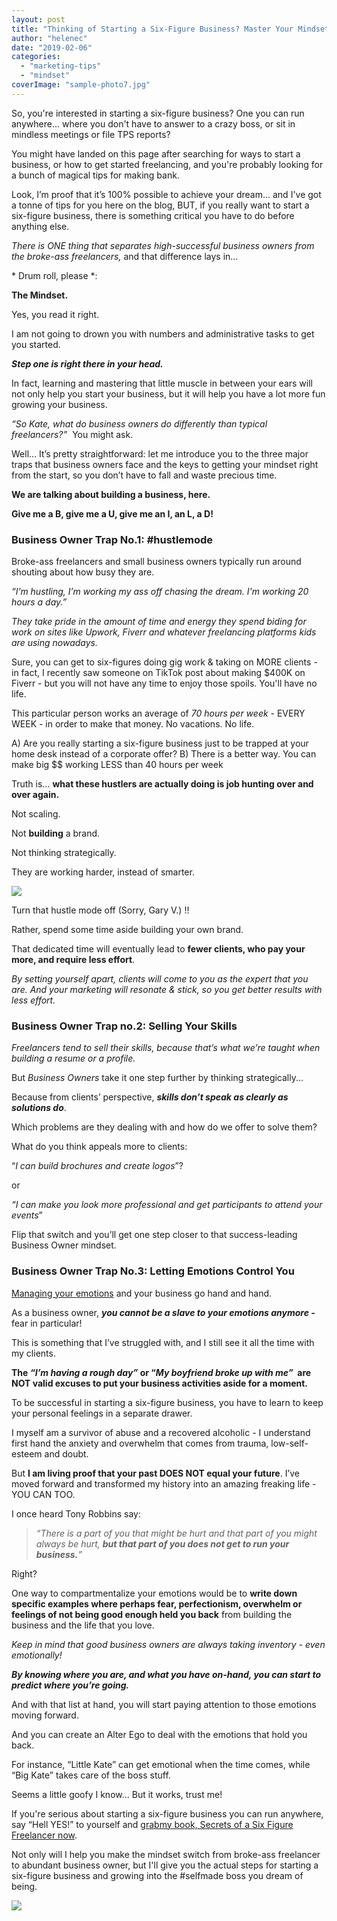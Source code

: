 ```yaml
---
layout: post
title: "Thinking of Starting a Six-Figure Business? Master Your Mindset 1st..."
author: "helenec"
date: "2019-02-06"
categories: 
  - "marketing-tips"
  - "mindset"
coverImage: "sample-photo7.jpg"
---
```


So, you're interested in starting a six-figure business? One you can run anywhere... where you don't have to answer to a crazy boss, or sit in mindless meetings or file TPS reports?

You might have landed on this page after searching for ways to start a business, or how to get started freelancing, and you're probably looking for a bunch of magical tips for making bank.

Look, I’m proof that it’s 100% possible to achieve your dream... and I've got a tonne of tips for you here on the blog, BUT, if you really want to start a six-figure business, there is something critical you have to do before anything else.

_There is ONE thing that separates high-successful business owners from the broke-ass freelancers,_ and that difference lays in…

\* Drum roll, please \*:

**The Mindset.**

Yes, you read it right.

I am not going to drown you with numbers and administrative tasks to get you started.

**_Step one is right there in your head._**

In fact, learning and mastering that little muscle in between your ears will not only help you start your business, but it will help you have a lot more fun growing your business.

_“So Kate, what do business owners do differently than typical freelancers?”_  You might ask.

Well… It’s pretty straightforward: let me introduce you to the three major traps that business owners face and the keys to getting your mindset right from the start, so you don’t have to fall and waste precious time.

**We are talking about building a business, here.**

**Give me a B, give me a U, give me an I, an L, a D!**

### Business Owner Trap No.1: #hustlemode

Broke-ass freelancers and small business owners typically run around shouting about how busy they are. 

_“I’m hustling, I’m working my ass off chasing the dream. I'm working 20 hours a day.”_

_They take pride in the amount of time and energy they spend biding for work on sites like Upwork, Fiverr and whatever freelancing platforms kids are using nowadays._

Sure, you can get to six-figures doing gig work & taking on MORE clients - in fact, I recently saw someone on TikTok post about making $400K on Fiverr - but you will not have any time to enjoy those spoils. You'll have no life.

This particular person works an average of _70 hours per week_ - EVERY WEEK - in order to make that money. No vacations. No life.

A) Are you really starting a six-figure business just to be trapped at your home desk instead of a corporate offer? B) There is a better way. You can make big $$ working LESS than 40 hours per week

Truth is… **what these hustlers are actually doing is job hunting over and over again.**

Not scaling.

Not **building** a brand.

Not thinking strategically.

They are working harder, instead of smarter.

![](images/Screen-Shot-2019-02-03-at-10.33.18-PM-300x292.png)

Turn that hustle mode off (Sorry, Gary V.) !!

Rather, spend some time aside building your own brand.

That dedicated time will eventually lead to **fewer clients, who pay your more, and require less effort**.

_By setting yourself apart, clients will come to you as the expert that you are. And your marketing will resonate & stick, so you get better results with less effort._

### Business Owner Trap no.2: Selling Your Skills

_Freelancers tend to sell their skills, because that’s what we’re taught when building a resume or a profile._

But _Business Owners_ take it one step further by thinking strategically...

Because from clients’ perspective, **_skills don’t speak as clearly as solutions do_**.

Which problems are they dealing with and how do we offer to solve them?

What do you think appeals more to clients:

“_I can build brochures and create logos_”?

or

_“I can make you look more professional and get participants to attend your events_”

Flip that switch and you’ll get one step closer to that success-leading Business Owner mindset.

### Business Owner Trap No.3: Letting Emotions Control You  

[Managing your emotions](https://youtu.be/bDusAiXwUVc) and your business go hand and hand.

As a business owner, **_you cannot be a slave to your emotions anymore -_** fear in particular!

This is something that I’ve struggled with, and I still see it all the time with my clients.

**The _“I’m having a rough day”_ or “_My boyfriend broke up with me”_  are NOT valid excuses to put your business activities aside for a moment.**

To be successful in starting a six-figure business, you have to learn to keep your personal feelings in a separate drawer.

I myself am a survivor of abuse and a recovered alcoholic - I understand first hand the anxiety and overwhelm that comes from trauma, low-self-esteem and doubt.

But **I am living proof that your past DOES NOT equal your future**. I’ve moved forward and transformed my history into an amazing freaking life - YOU CAN TOO.

I once heard Tony Robbins say:

> _“There is a part of you that might be hurt and that part of you might always be hurt, **but that part of you does not get to run your business.**”_

Right?

One way to compartmentalize your emotions would be to **write down specific examples where perhaps fear, perfectionism, overwhelm or feelings of not being good enough held you back** from building the business and the life that you love.

_Keep in mind that good business owners are always taking inventory - even emotionally!_

**_By knowing where you are, and what you have on-hand, you can start to predict where you’re going._**

And with that list at hand, you will start paying attention to those emotions moving forward.

And you can create an Alter Ego to deal with the emotions that hold you back.

For instance, “Little Kate” can get emotional when the time comes, while “Big Kate” takes care of the boss stuff.

Seems a little goofy I know... But it works, trust me!

If you're serious about starting a six-figure business you can run anywhere, say “Hell YES!” to yourself and [grabmy book, Secrets of a Six Figure Freelancer now](https://go.katebagoy.com/ebook).

Not only will I help you make the mindset switch from broke-ass freelancer to abundant business owner, but I'll give you the actual steps for starting a six-figure business and growing into the #selfmade boss you dream of being.

![](images/mindset-683x1024.png)
